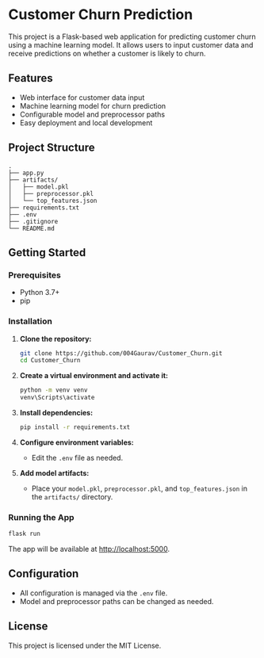 # Customer Churn Prediction

This project is a Flask-based web application for predicting customer churn using a machine learning model. It allows users to input customer data and receive predictions on whether a customer is likely to churn.

## Features

- Web interface for customer data input
- Machine learning model for churn prediction
- Configurable model and preprocessor paths
- Easy deployment and local development

## Project Structure

```
.
├── app.py
├── artifacts/
│   ├── model.pkl
│   ├── preprocessor.pkl
│   └── top_features.json
├── requirements.txt
├── .env
├── .gitignore
└── README.md
```

## Getting Started

### Prerequisites

- Python 3.7+
- pip

### Installation

1. **Clone the repository:**
   ```sh
   git clone https://github.com/004Gaurav/Customer_Churn.git
   cd Customer_Churn
   ```

2. **Create a virtual environment and activate it:**
   ```sh
   python -m venv venv
   venv\Scripts\activate
   ```

3. **Install dependencies:**
   ```sh
   pip install -r requirements.txt
   ```

4. **Configure environment variables:**
   - Edit the `.env` file as needed.

5. **Add model artifacts:**
   - Place your `model.pkl`, `preprocessor.pkl`, and `top_features.json` in the `artifacts/` directory.

### Running the App

```sh
flask run
```

The app will be available at [http://localhost:5000](http://localhost:5000).

## Configuration

- All configuration is managed via the `.env` file.
- Model and preprocessor paths can be changed as needed.

## License

This project is licensed under the MIT License.

